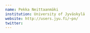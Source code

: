 ```yaml
---
name: Pekka Neittaanmäki
institution: University of Jyväskylä
website: http://users.jyu.fi/~pn/
twitter:
---
```

